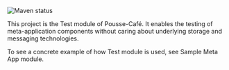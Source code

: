 ![Maven status](https://maven-badges.herokuapp.com/maven-central/org.pousse-cafe-framework/pousse-cafe-test/badge.svg)

This project is the Test module of Pousse-Café. It enables the testing of meta-application components without caring
about underlying storage and messaging technologies.

To see a concrete example of how Test module is used, see Sample Meta App module.
